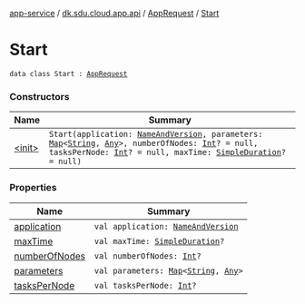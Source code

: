 [app-service](../../../index.md) / [dk.sdu.cloud.app.api](../../index.md) / [AppRequest](../index.md) / [Start](./index.md)

# Start

`data class Start : `[`AppRequest`](../index.md)

### Constructors

| Name | Summary |
|---|---|
| [&lt;init&gt;](-init-.md) | `Start(application: `[`NameAndVersion`](../../-name-and-version/index.md)`, parameters: `[`Map`](https://kotlinlang.org/api/latest/jvm/stdlib/kotlin.collections/-map/index.html)`<`[`String`](https://kotlinlang.org/api/latest/jvm/stdlib/kotlin/-string/index.html)`, `[`Any`](https://kotlinlang.org/api/latest/jvm/stdlib/kotlin/-any/index.html)`>, numberOfNodes: `[`Int`](https://kotlinlang.org/api/latest/jvm/stdlib/kotlin/-int/index.html)`? = null, tasksPerNode: `[`Int`](https://kotlinlang.org/api/latest/jvm/stdlib/kotlin/-int/index.html)`? = null, maxTime: `[`SimpleDuration`](../../-simple-duration/index.md)`? = null)` |

### Properties

| Name | Summary |
|---|---|
| [application](application.md) | `val application: `[`NameAndVersion`](../../-name-and-version/index.md) |
| [maxTime](max-time.md) | `val maxTime: `[`SimpleDuration`](../../-simple-duration/index.md)`?` |
| [numberOfNodes](number-of-nodes.md) | `val numberOfNodes: `[`Int`](https://kotlinlang.org/api/latest/jvm/stdlib/kotlin/-int/index.html)`?` |
| [parameters](parameters.md) | `val parameters: `[`Map`](https://kotlinlang.org/api/latest/jvm/stdlib/kotlin.collections/-map/index.html)`<`[`String`](https://kotlinlang.org/api/latest/jvm/stdlib/kotlin/-string/index.html)`, `[`Any`](https://kotlinlang.org/api/latest/jvm/stdlib/kotlin/-any/index.html)`>` |
| [tasksPerNode](tasks-per-node.md) | `val tasksPerNode: `[`Int`](https://kotlinlang.org/api/latest/jvm/stdlib/kotlin/-int/index.html)`?` |

